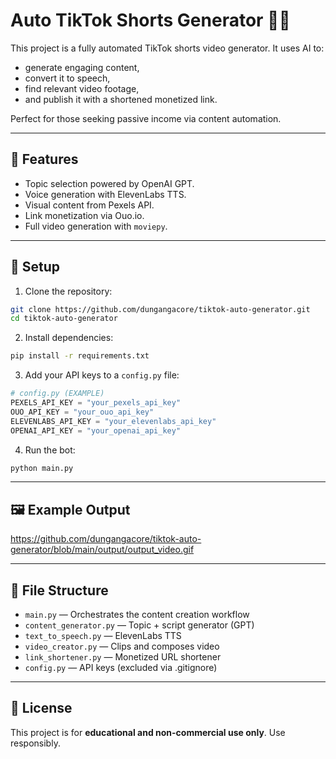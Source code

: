 # Auto TikTok Shorts Generator 🎥🤖

This project is a fully automated TikTok shorts video generator. It uses AI to:
- generate engaging content,
- convert it to speech,
- find relevant video footage,
- and publish it with a shortened monetized link.

Perfect for those seeking passive income via content automation.

---

## 🧠 Features

- Topic selection powered by OpenAI GPT.
- Voice generation with ElevenLabs TTS.
- Visual content from Pexels API.
- Link monetization via Ouo.io.
- Full video generation with `moviepy`.

---

## 🚀 Setup

1. Clone the repository:
```bash
git clone https://github.com/dungangacore/tiktok-auto-generator.git
cd tiktok-auto-generator
```

2. Install dependencies:
```bash
pip install -r requirements.txt
```

3. Add your API keys to a `config.py` file:
```python
# config.py (EXAMPLE)
PEXELS_API_KEY = "your_pexels_api_key"
OUO_API_KEY = "your_ouo_api_key"
ELEVENLABS_API_KEY = "your_elevenlabs_api_key"
OPENAI_API_KEY = "your_openai_api_key"
```

4. Run the bot:
```bash
python main.py
```

---

## 🖼️ Example Output

https://github.com/dungangacore/tiktok-auto-generator/blob/main/output/output_video.gif

---

## 📁 File Structure

- `main.py` — Orchestrates the content creation workflow
- `content_generator.py` — Topic + script generator (GPT)
- `text_to_speech.py` — ElevenLabs TTS
- `video_creator.py` — Clips and composes video
- `link_shortener.py` — Monetized URL shortener
- `config.py` — API keys (excluded via .gitignore)

---

## 📄 License

This project is for **educational and non-commercial use only**. Use responsibly.
